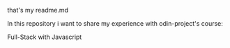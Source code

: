 that's my readme.md 

In this repository i want to share my experience with odin-project's course:

Full-Stack with Javascript


